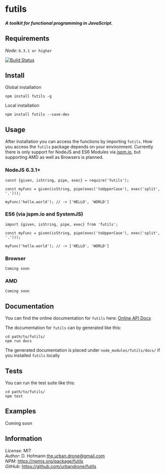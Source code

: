 # futils
##### A toolkit for functional programming in JavaScript. 

## Requirements
*Node*: `6.3.1 or higher`

[![Build Status](https://travis-ci.org/urbandrone/futils.svg?branch=master)](https://travis-ci.org/urbandrone/futils)

## Install
Global installation
```
npm install futils -g
```

Local installation
```
npm install futils --save-dev
```

## Usage
After installation you can access the functions by importing `futils`. How you access the `futils` package depends on your environment. Currently there is only support for NodeJS and ES6 Modules via [jspm.io](http://jspm.io/), but supporting AMD as well as Browsers is planned.

### NodeJS 6.3.1+
```
const {given, isString, pipe, exec} = require('futils');

const myFunc = given(isString, pipe(exec('toUpperCase'), exec('split', '.')));

myFunc('hello.world'); // -> ['HELLO', 'WORLD']
```

### ES6 (via jspm.io and SystemJS)
```
import {given, isString, pipe, exec} from 'futils';

const myFunc = given(isString, pipe(exec('toUpperCase'), exec('split', '.')));

myFunc('hello.world'); // -> ['HELLO', 'WORLD']
```

### Browser
```
Coming soon
```

### AMD
```
Coming soon
```

## Documentation
You can find the online documentation for `futils` here:
[Online API Docs](http://www.der-davi.de/futils/docs/0.9.1/index.html)

The documentation for `futils` can by generated like this:
```
cd path/to/futils/
npm run docs
```
The generated documentation is placed under `node_modules/futils/docs/` if you installed `futils` locally

## Tests
You can run the test suite like this:
```
cd path/to/futils/
npm test
```

## Examples
Coming soon

## Information
*License*: MIT  
*Author*: D. Hofmann <the.urban.drone@gmail.com>  
*NPM*: https://npmjs.org/package/futils  
*GitHub*: https://github.com/urbandrone/futils